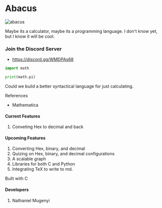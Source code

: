 # Abacus
![abacus](https://github.com/user-attachments/assets/d037f825-c2a0-4984-a4a1-928e8c923ee6)


Maybe its a calculator, maybe its a programming language. I don't know yet, but I know it will be cool. 

### Join the Discord Server 
- https://discord.gg/WMDPAs68

```python
import math

print(math.pi)
```

Could we build a better syntactical language for just calculating. 

References
- Mathematica 

#### Current Features
1. Conveting Hex to decimal and back 

#### Upcoming Features
1. Converting Hex, binary, and decimal
2. Quizing on Hex, binary, and decimal configurations
3. A scalable graph
4. Libraries for both C and Python
5. Integrating TeX to write to md. 


Built with C 

#### Developers

1. Nathaniel Mugenyi


